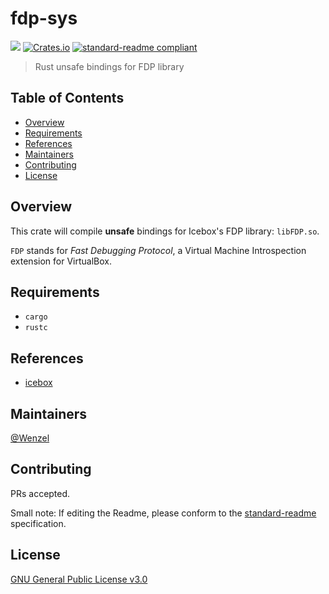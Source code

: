 # fdp-sys

![](https://github.com/Wenzel/fdp-sys/workflows/Build/badge.svg)
[![Crates.io](https://img.shields.io/crates/v/fdp-sys.svg)](https://crates.io/crates/fdp-sys)
[![standard-readme compliant](https://img.shields.io/badge/readme%20style-standard-brightgreen.svg?style=flat-square)](https://github.com/RichardLitt/standard-readme)

> Rust unsafe bindings for FDP library

## Table of Contents

- [Overview](#overview)
- [Requirements](#requirements)
- [References](#references)
- [Maintainers](#maintainers)
- [Contributing](#contributing)
- [License](#license)

## Overview

This crate will compile **unsafe** bindings for Icebox's FDP library: `libFDP.so`.

`FDP` stands for _Fast Debugging Protocol_, a Virtual Machine Introspection
extension for VirtualBox.

## Requirements

- `cargo`
- `rustc`

## References

- [icebox](https://github.com/thalium/icebox)

## Maintainers

[@Wenzel](https://github.com/Wenzel)

## Contributing

PRs accepted.

Small note: If editing the Readme, please conform to the [standard-readme](https://github.com/RichardLitt/standard-readme) specification.

## License

[GNU General Public License v3.0](https://github.com/Wenzel/kvmi-sys/blob/master/LICENSE)
